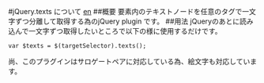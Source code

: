 #jQuery.texts について
[en][]
##概要
要素内のテキストノードを任意のタグで一文字ずつ分離して取得する為のjQuery plugin です。
##用法
jQueryのあとに読み込んで一文字ずつ取得したいところで以下の様に使用するだけです。

    var $texts = $(targetSelector).texts();

尚、このプラグインはサロゲートペアに対応している為、絵文字も対応しています。

[en]: README.md "README(en)"
